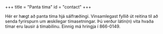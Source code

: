 +++
title = "Panta tíma"
id = "contact"
+++

Hér er hægt að panta tíma hjá sálfræðingi. Vinsamlegast fyllið út reitina til að senda fyrirspurn um æskilegar tímasetningar. Þú verður látin(n) vita hvaða tímar eru lausir á tímabilinu. Einnig má hringja í 866-0149.
